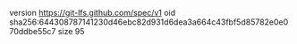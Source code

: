 version https://git-lfs.github.com/spec/v1
oid sha256:644308787141230d46ebc82d931d6dea3a664c43fbf5d85782e0e070ddbe55c7
size 95
